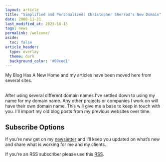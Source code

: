 ```yaml
---
layout: article
title: "Simplified and Personalized: Christopher Sherrod's New Domain"
date: 2008-11-21
last_modified_at: 2023-10-15
tags: news
permalink: /welcome/
aside:
  toc: false
article_header:
  type: overlay
  theme: dark
  background_color: '#00ced1'
---
```

My Blog Has A New Home and my articles have been moved here from several sites.
<!--more-->
<br>
After using several different domain names I’ve settled down to using my name for my domain name. Any other projects or companies I work on will have their own domain name. This will give me a base to keep in touch with you. I'll import my old blog posts from my previous websites over time.

## Subscribe Options
If you’re new get on my [newsletter](https://christophersherrod.com/newsletter/) and I’ll keep you updated on what’s new and share what is working for me and my clients.

If you’re an RSS subscriber please use this [RSS](https://christophersherrod.com/feed.xml).